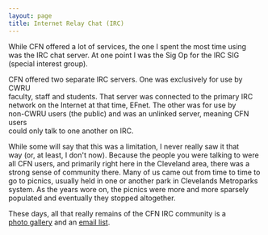 ```yaml
---
layout: page
title: Internet Relay Chat (IRC)
---
```


While CFN offered a lot of services, the one I spent the most time using  
was the IRC chat server. At one point I was the Sig Op for the IRC SIG  
(special interest group).

CFN offered two separate IRC servers. One was exclusively for use by CWRU  
faculty, staff and students. That server was connected to the primary IRC  
network on the Internet at that time, EFnet. The other was for use by  
non-CWRU users (the public) and was an unlinked server, meaning CFN users  
could only talk to one another on IRC.

While some will say that this was a limitation, I never really saw it that  
way (or, at least, I don't now). Because the people you were talking to were  
all CFN users, and primarily right here in the Cleveland area, there was a  
strong sense of community there. Many of us came out from time to time to  
go to picnics, usually held in one or another park in Clevelands Metroparks  
system. As the years wore on, the picnics were more and more sparsely  
populated and eventually they stopped altogether.

These days, all that really remains of the CFN IRC community is a  
[photo gallery](/gallery) and an [email list](/list.html).

